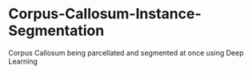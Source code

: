 # Corpus-Callosum-Instance-Segmentation
Corpus Callosum being parcellated and segmented at once using Deep Learning
